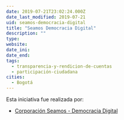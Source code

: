 ```yaml
---
date: 2019-07-21T23:02:24.000Z
date_last_modified: 2019-07-21
uid: seamos-democracia-digital
title: "Seamos Democracia Digital"
description: ""
type: 
website: 
date_ini: 
date_end: 
tags:
  - transparencia-y-rendicion-de-cuentas
  - participación-ciudadana
cities: 
  - Bogotá
---
```


Esta iniciativa fue realizada por:

- [Corporación Seamos - Democracia Digital](/organizaciones/corporacion-seamos-democracia-digital)
